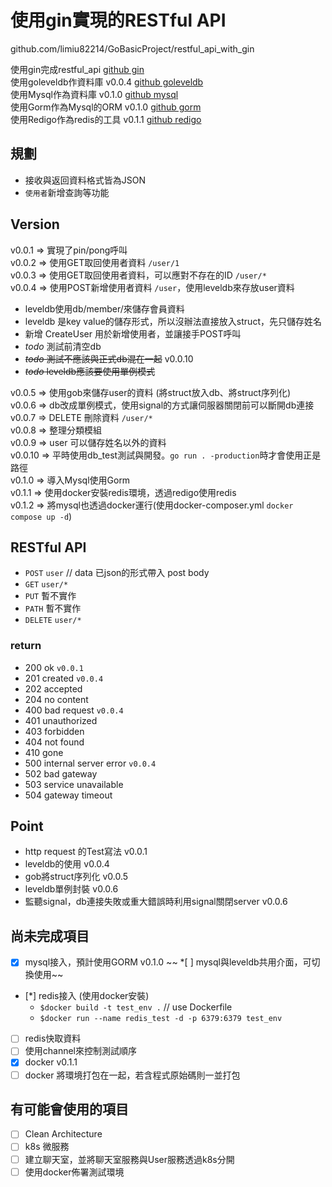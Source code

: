 # 使用gin實現的RESTful API

github.com/limiu82214/GoBasicProject/restful_api_with_gin

使用gin完成restful_api [github gin](https://github.com/gin-gonic/gin)  
使用goleveldb作資料庫 v0.0.4 [github goleveldb](https://github.com/syndtr/goleveldb)  
使用Mysql作為資料庫 v0.1.0 [github mysql](https://github.com/go-sql-driver/mysql)  
使用Gorm作為Mysql的ORM v0.1.0 [github gorm](https://github.com/jinzhu/gorm)  
使用Redigo作為redis的工具 v0.1.1 [github redigo](https://github.com/gomodule/redigo)

## 規劃

* 接收與返回資料格式皆為JSON
* `使用者`新增查詢等功能

## Version

v0.0.1 => 實現了pin/pong呼叫  
v0.0.2 => 使用GET取回使用者資料 `/user/1`  
v0.0.3 => 使用GET取回使用者資料，可以應對不存在的ID `/user/*`  
v0.0.4 => 使用POST新增使用者資料 `/user`，使用leveldb來存放user資料  

* leveldb使用db/member/來儲存會員資料
* leveldb 是key value的儲存形式，所以沒辦法直接放入struct，先只儲存姓名
* 新增 CreateUser 用於新增使用者，並讓接手POST呼叫
* *todo* 測試前清空db
* ~~*todo* 測試不應該與正式db混在一起~~ v0.0.10
* ~~*todo* leveldb應該要使用單例模式~~

v0.0.5 => 使用gob來儲存user的資料 (將struct放入db、將struct序列化)  
v0.0.6 => db改成單例模式，使用signal的方式讓伺服器關閉前可以斷開db連接  
v0.0.7 => DELETE 刪除資料 `/user/*`  
v0.0.8 => 整理分類模組  
v0.0.9 => user 可以儲存姓名以外的資料  
v0.0.10 => 平時使用db_test測試與開發。`go run . -production`時才會使用正是路徑  
v0.1.0 => 導入Mysql使用Gorm  
v0.1.1 => 使用docker安裝redis環境，透過redigo使用redis  
v0.1.2 => 將mysql也透過docker運行(使用docker-composer.yml `docker compose up -d`)  


## RESTful API

* `POST` `user` // data 已json的形式帶入 post body
* `GET` `user/*`
* `PUT` 暫不實作
* `PATH` 暫不實作
* `DELETE` `user/*`

### return

* 200 ok `v0.0.1`
* 201 created `v0.0.4`
* 202 accepted
* 204 no content
* 400 bad request `v0.0.4`
* 401 unauthorized
* 403 forbidden
* 404 not found
* 410 gone
* 500 internal server error `v0.0.4`
* 502 bad gateway
* 503 service unavailable
* 504 gateway timeout

## Point

* http request 的Test寫法 v0.0.1
* leveldb的使用 v0.0.4
* gob將struct序列化 v0.0.5
* leveldb單例封裝 v0.0.6
* 監聽signal，db連接失敗或重大錯誤時利用signal關閉server v0.0.6

## 尚未完成項目

* [x] mysql接入，預計使用GORM v0.1.0 
~~ *[ ] mysql與leveldb共用介面，可切換使用~~
* [*] redis接入 (使用docker安裝)
    * `$docker build -t test_env .` // use Dockerfile
    * `$docker run --name redis_test -d -p 6379:6379 test_env`
* [ ] redis快取資料
* [ ] 使用channel來控制測試順序
* [x] docker v0.1.1
* [ ] docker 將環境打包在一起，若含程式原始碼則一並打包

## 有可能會使用的項目

* [ ] Clean Architecture
* [ ] k8s 微服務
* [ ] 建立聊天室，並將聊天室服務與User服務透過k8s分開
* [ ] 使用docker佈署測試環境
